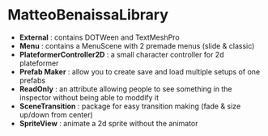 # MatteoBenaissaLibrary

- **External** : contains DOTWeen and TextMeshPro
- **Menu** : contains a MenuScene with 2 premade menus (slide & classic)
- **PlateformerController2D** : a small character controller for 2d plateformer
- **Prefab Maker** : allow you to create save and load multiple setups of one prefabs
- **ReadOnly** : an attribute allowing people to see something in the inspector without being able to moddify it
- **SceneTransition** : package for easy transition making (fade & size up/down from center)
- **SpriteView** : animate a 2d sprite without the animator
